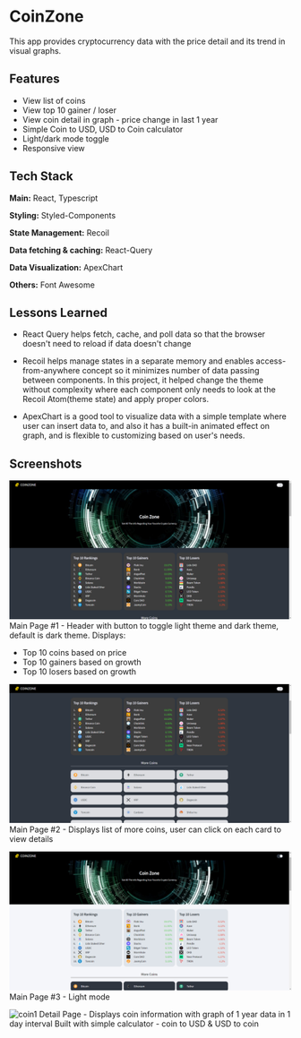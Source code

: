 # CoinZone

This app provides cryptocurrency data with the price detail and its trend in visual graphs.

## Features

- View list of coins
- View top 10 gainer / loser
- View coin detail in graph - price change in last 1 year
- Simple Coin to USD, USD to Coin calculator
- Light/dark mode toggle
- Responsive view

## Tech Stack

**Main:** React, Typescript

**Styling:** Styled-Components

**State Management:** Recoil

**Data fetching & caching:** React-Query

**Data Visualization:** ApexChart

**Others:** Font Awesome

## Lessons Learned

- React Query helps fetch, cache, and poll data so that the browser doesn't need to reload if data doesn't change

- Recoil helps manage states in a separate memory and enables access-from-anywhere concept so it minimizes number of data passing between components. In this project, it helped change the theme without complexity where each component only needs to look at the Recoil Atom(theme state) and apply proper colors.

- ApexChart is a good tool to visualize data with a simple template where user can insert data to, and also it has a built-in animated effect on graph, and is flexible to customizing based on user's needs.

## Screenshots

![coins1](src/assets/screenshots/coins1.png)
Main Page #1 -
Header with button to toggle light theme and dark theme, default is dark theme.
Displays:

- Top 10 coins based on price
- Top 10 gainers based on growth
- Top 10 losers based on growth

![coins2](src/assets/screenshots/coins2.png)
Main Page #2 -
Displays list of more coins, user can click on each card to view details

![coins3](src/assets/screenshots/coins3.png)
Main Page #3 -
Light mode

![coin1](src/assets/screenshots/coin1.png)
Detail Page -
Displays coin information with graph of 1 year data in 1 day interval
Built with simple calculator - coin to USD & USD to coin
